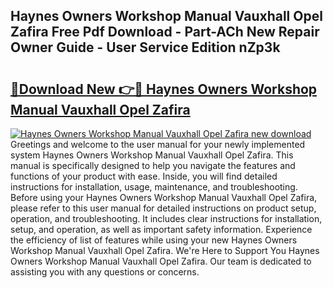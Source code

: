 ## Haynes Owners Workshop Manual Vauxhall Opel Zafira Free Pdf Download - Part-ACh New Repair Owner Guide - User Service Edition nZp3k

# <h2><a href="http://bc79526.oget.top/?id=Haynes+Owners+Workshop+Manual+Vauxhall+Opel+Zafira">🔗Download New 👉🔴 Haynes Owners Workshop Manual Vauxhall Opel Zafira</a></h2>

[![Haynes Owners Workshop Manual Vauxhall Opel Zafira new download](https://i.imgur.com/5g1atiW.png)](http://bc79526.oget.top/?id=Haynes+Owners+Workshop+Manual+Vauxhall+Opel+Zafira)
Greetings and welcome to the user manual for your newly implemented system Haynes Owners Workshop Manual Vauxhall Opel Zafira. This manual is specifically designed to help you navigate the features and functions of your product with ease. Inside, you will find detailed instructions for installation, usage, maintenance, and troubleshooting. Before using your Haynes Owners Workshop Manual Vauxhall Opel Zafira, please refer to this user manual for detailed instructions on product setup, operation, and troubleshooting. It includes clear instructions for installation, setup, and operation, as well as important safety information. Experience the efficiency of list of features while using your new Haynes Owners Workshop Manual Vauxhall Opel Zafira. We're Here to Support You Haynes Owners Workshop Manual Vauxhall Opel Zafira. Our team is dedicated to assisting you with any questions or concerns.

